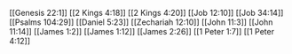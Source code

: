 [[Genesis 22:1]]
[[2 Kings 4:18]]
[[2 Kings 4:20]]
[[Job 12:10]]
[[Job 34:14]]
[[Psalms 104:29]]
[[Daniel 5:23]]
[[Zechariah 12:10]]
[[John 11:3]]
[[John 11:14]]
[[James 1:2]]
[[James 1:12]]
[[James 2:26]]
[[1 Peter 1:7]]
[[1 Peter 4:12]]
